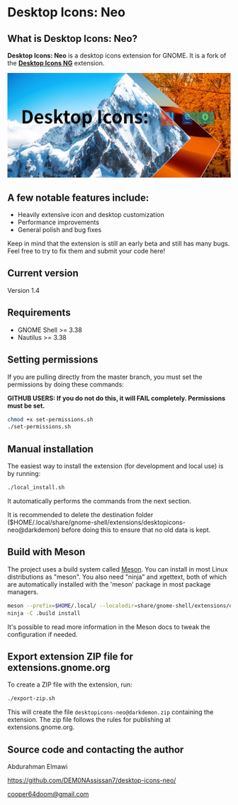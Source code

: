 # Desktop Icons: Neo

## What is Desktop Icons: Neo?

**Desktop Icons: Neo** is a desktop icons extension for GNOME. It is a fork of the [**Desktop Icons NG**](https://extensions.gnome.org/extension/2087/desktop-icons-ng-ding/) extension.

![Image of Desktop Icons: Neo](https://github.com/DEM0NAssissan7/desktop-icons-neo/blob/main/Desktop%20Icons:%20Neo.jpg)

## A few notable features include:
 
 * Heavily extensive icon and desktop customization
 * Performance improvements
 * General polish and bug fixes

Keep in mind that the extension is still an early beta and still has many bugs. Feel free to try to fix them and submit your code here!

## Current version

Version 1.4

## Requirements

* GNOME Shell >= 3.38
* Nautilus >= 3.38

## Setting permissions

If you are pulling directly from the master branch, you must set the permissions by doing these commands:

**GITHUB USERS: If you do not do this, it will FAIL completely. Permissions must be set.**

```bash
chmod +x set-permissions.sh
./set-permissions.sh
```

## Manual installation

The easiest way to install the extension (for development and local use) is by running:
```bash
./local_install.sh
```
It automatically performs  the commands from the next section.

It is recommended to delete the destination folder ($HOME/.local/share/gnome-shell/extensions/desktopicons-neo@darkdemon) before doing this to ensure that no old data is kept.

## Build with Meson

The project uses a build system called [Meson](https://mesonbuild.com/). You can install
in most Linux distributions as "meson". You also need "ninja" and xgettext, both of which are automatically installed with the 'meson' package in most package managers.

```bash
meson --prefix=$HOME/.local/ --localedir=share/gnome-shell/extensions/desktopicons-neo@darkdemon/locale .build
ninja -C .build install
```

It's possible to read more information in the Meson docs to tweak the configuration if needed.

## Export extension ZIP file for extensions.gnome.org

To create a ZIP file with the extension, run:

```bash
./export-zip.sh
```

This will create the file `desktopicons-neo@darkdemon.zip` containing the extension. The zip file follows the rules for publishing at extensions.gnome.org.

## Source code and contacting the author

Abdurahman Elmawi

https://github.com/DEM0NAssissan7/desktop-icons-neo/

cooper64doom@gmail.com
